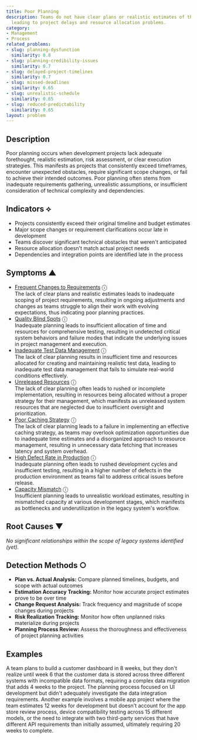 ```yaml
---
title: Poor Planning
description: Teams do not have clear plans or realistic estimates of the work involved,
  leading to project delays and resource allocation problems.
category:
- Management
- Process
related_problems:
- slug: planning-dysfunction
  similarity: 0.8
- slug: planning-credibility-issues
  similarity: 0.7
- slug: delayed-project-timelines
  similarity: 0.7
- slug: missed-deadlines
  similarity: 0.65
- slug: unrealistic-schedule
  similarity: 0.65
- slug: reduced-predictability
  similarity: 0.65
layout: problem
---
```


## Description

Poor planning occurs when development projects lack adequate forethought, realistic estimation, risk assessment, or clear execution strategies. This manifests as projects that consistently exceed timeframes, encounter unexpected obstacles, require significant scope changes, or fail to achieve their intended outcomes. Poor planning often stems from inadequate requirements gathering, unrealistic assumptions, or insufficient consideration of technical complexity and dependencies.


## Indicators ⟡

- Projects consistently exceed their original timeline and budget estimates
- Major scope changes or requirement clarifications occur late in development
- Teams discover significant technical obstacles that weren't anticipated
- Resource allocation doesn't match actual project needs
- Dependencies and integration points are identified late in the process


## Symptoms ▲

- [Frequent Changes to Requirements](frequent-changes-to-requirements.md) <span class="info-tooltip" title="Confidence: 0.433, Strength: 0.692">ⓘ</span>
<br/>  The lack of clear plans and realistic estimates leads to inadequate scoping of project requirements, resulting in ongoing adjustments and changes as teams struggle to align their work with evolving expectations, thus indicating poor planning practices.
- [Quality Blind Spots](quality-blind-spots.md) <span class="info-tooltip" title="Confidence: 0.424, Strength: 0.779">ⓘ</span>
<br/>  Inadequate planning leads to insufficient allocation of time and resources for comprehensive testing, resulting in undetected critical system behaviors and failure modes that indicate the underlying issues in project management and execution.
- [Inadequate Test Data Management](inadequate-test-data-management.md) <span class="info-tooltip" title="Confidence: 0.422, Strength: 0.875">ⓘ</span>
<br/>  The lack of clear planning results in insufficient time and resources allocated for creating and maintaining realistic test data, leading to inadequate test data management that fails to simulate real-world conditions effectively.
- [Unreleased Resources](unreleased-resources.md) <span class="info-tooltip" title="Confidence: 0.402, Strength: 0.660">ⓘ</span>
<br/>  The lack of clear planning often leads to rushed or incomplete implementation, resulting in resources being allocated without a proper strategy for their management, which manifests as unreleased system resources that are neglected due to insufficient oversight and prioritization.
- [Poor Caching Strategy](poor-caching-strategy.md) <span class="info-tooltip" title="Confidence: 0.345, Strength: 0.711">ⓘ</span>
<br/>  The lack of clear planning leads to a failure in implementing an effective caching strategy, as teams may overlook optimization opportunities due to inadequate time estimates and a disorganized approach to resource management, resulting in unnecessary data fetching that increases latency and system overhead.
- [High Defect Rate in Production](high-defect-rate-in-production.md) <span class="info-tooltip" title="Confidence: 0.303, Strength: 0.688">ⓘ</span>
<br/>  Inadequate planning often leads to rushed development cycles and insufficient testing, resulting in a higher number of defects in the production environment as teams fail to address critical issues before release.
- [Capacity Mismatch](capacity-mismatch.md) <span class="info-tooltip" title="Confidence: 0.302, Strength: 0.683">ⓘ</span>
<br/>  Insufficient planning leads to unrealistic workload estimates, resulting in mismatched capacity at various development stages, which manifests as bottlenecks and underutilization in the legacy system's workflow.

## Root Causes ▼

*No significant relationships within the scope of legacy systems identified (yet).*

## Detection Methods ○

- **Plan vs. Actual Analysis:** Compare planned timelines, budgets, and scope with actual outcomes
- **Estimation Accuracy Tracking:** Monitor how accurate project estimates prove to be over time
- **Change Request Analysis:** Track frequency and magnitude of scope changes during projects
- **Risk Realization Tracking:** Monitor how often unplanned risks materialize during projects
- **Planning Process Review:** Assess the thoroughness and effectiveness of project planning activities


## Examples

A team plans to build a customer dashboard in 8 weeks, but they don't realize until week 6 that the customer data is stored across three different systems with incompatible data formats, requiring a complex data migration that adds 4 weeks to the project. The planning process focused on UI development but didn't adequately investigate the data integration requirements. Another example involves a mobile app project where the team estimates 12 weeks for development but doesn't account for the app store review process, device compatibility testing across 15 different models, or the need to integrate with two third-party services that have different API requirements than initially assumed, ultimately requiring 20 weeks to complete.
